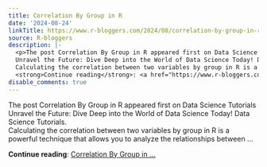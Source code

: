 ```yaml
---
title: Correlation By Group in R
date: '2024-08-24'
linkTitle: https://www.r-bloggers.com/2024/08/correlation-by-group-in-r/
source: R-bloggers
description: |-
  <p>The post Correlation By Group in R appeared first on Data Science Tutorials<br />
  Unravel the Future: Dive Deep into the World of Data Science Today! Data Science Tutorials.<br />
  Calculating the correlation between two variables by group in R is a powerful technique that allows you to analyze the relationships between ...</p>
  <strong>Continue reading</strong>: <a href="https://www.r-bloggers.com/2024/08/correlation-by-group-in-r/">Correlation By Group in ...
disable_comments: true
---
```

<p>The post Correlation By Group in R appeared first on Data Science Tutorials<br />
Unravel the Future: Dive Deep into the World of Data Science Today! Data Science Tutorials.<br />
Calculating the correlation between two variables by group in R is a powerful technique that allows you to analyze the relationships between ...</p>
<strong>Continue reading</strong>: <a href="https://www.r-bloggers.com/2024/08/correlation-by-group-in-r/">Correlation By Group in ...